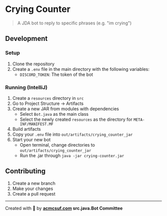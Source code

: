 # Crying Counter

> A JDA bot to reply to specific phrases (e.g. "im crying")

## Development

### Setup

1. Clone the repository
1. Create a `.env` file in the main directory with the following variables:
    - `DISCORD_TOKEN`: The token of the bot

### Running (IntelliJ)

1. Create a `resources` directory in `src`
1. Go to Project Structure -> Artifacts
1. Create a new JAR from modules with dependencies
   - Select `Bot.java` as the main class
   - Select the newly created `resources` as the directory for `META-INF/MANIFEST.MF`
1. Build artifacts 
1. Copy your `.env` file into `out/artifacts/crying_counter_jar`
1. Start your new bot
   - Open terminal, change directories to `out/artifacts/crying_counter_jar`
   - Run the .jar through `java -jar crying-counter.jar`

## Contributing

1. Create a new branch
1. Make your changes
1. Create a pull request

---

Created with 💖 by **[acmcsuf.com](https://acmcsuf.com) src.java.Bot Committee**
